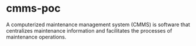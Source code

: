 # cmms-poc
A computerized maintenance management system (CMMS) is software that centralizes maintenance information and facilitates the processes of maintenance operations.
